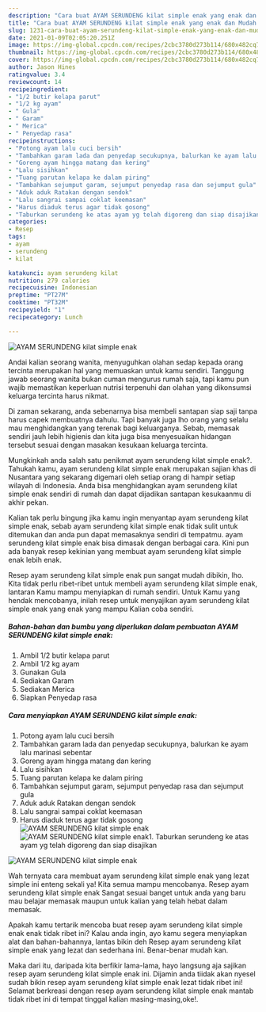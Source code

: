 ```yaml
---
description: "Cara buat AYAM SERUNDENG kilat simple enak yang enak dan Mudah Dibuat"
title: "Cara buat AYAM SERUNDENG kilat simple enak yang enak dan Mudah Dibuat"
slug: 1231-cara-buat-ayam-serundeng-kilat-simple-enak-yang-enak-dan-mudah-dibuat
date: 2021-01-09T02:05:20.251Z
image: https://img-global.cpcdn.com/recipes/2cbc3780d273b114/680x482cq70/ayam-serundeng-kilat-simple-enak-foto-resep-utama.jpg
thumbnail: https://img-global.cpcdn.com/recipes/2cbc3780d273b114/680x482cq70/ayam-serundeng-kilat-simple-enak-foto-resep-utama.jpg
cover: https://img-global.cpcdn.com/recipes/2cbc3780d273b114/680x482cq70/ayam-serundeng-kilat-simple-enak-foto-resep-utama.jpg
author: Jason Hines
ratingvalue: 3.4
reviewcount: 14
recipeingredient:
- "1/2 butir kelapa parut"
- "1/2 kg ayam"
- " Gula"
- " Garam"
- " Merica"
- " Penyedap rasa"
recipeinstructions:
- "Potong ayam lalu cuci bersih"
- "Tambahkan garam lada dan penyedap secukupnya, balurkan ke ayam lalu marinasi sebentar"
- "Goreng ayam hingga matang dan kering"
- "Lalu sisihkan"
- "Tuang parutan kelapa ke dalam piring"
- "Tambahkan sejumput garam, sejumput penyedap rasa dan sejumput gula"
- "Aduk aduk Ratakan dengan sendok"
- "Lalu sangrai sampai coklat keemasan"
- "Harus diaduk terus agar tidak gosong"
- "Taburkan serundeng ke atas ayam yg telah digoreng dan siap disajikan"
categories:
- Resep
tags:
- ayam
- serundeng
- kilat

katakunci: ayam serundeng kilat 
nutrition: 279 calories
recipecuisine: Indonesian
preptime: "PT27M"
cooktime: "PT32M"
recipeyield: "1"
recipecategory: Lunch

---
```



![AYAM SERUNDENG kilat simple enak](https://img-global.cpcdn.com/recipes/2cbc3780d273b114/680x482cq70/ayam-serundeng-kilat-simple-enak-foto-resep-utama.jpg)

Andai kalian seorang wanita, menyuguhkan olahan sedap kepada orang tercinta merupakan hal yang memuaskan untuk kamu sendiri. Tanggung jawab seorang  wanita bukan cuman mengurus rumah saja, tapi kamu pun wajib memastikan keperluan nutrisi terpenuhi dan olahan yang dikonsumsi keluarga tercinta harus nikmat.

Di zaman  sekarang, anda sebenarnya bisa membeli santapan siap saji tanpa harus capek membuatnya dahulu. Tapi banyak juga lho orang yang selalu mau menghidangkan yang terenak bagi keluarganya. Sebab, memasak sendiri jauh lebih higienis dan kita juga bisa menyesuaikan hidangan tersebut sesuai dengan masakan kesukaan keluarga tercinta. 



Mungkinkah anda salah satu penikmat ayam serundeng kilat simple enak?. Tahukah kamu, ayam serundeng kilat simple enak merupakan sajian khas di Nusantara yang sekarang digemari oleh setiap orang di hampir setiap wilayah di Indonesia. Anda bisa menghidangkan ayam serundeng kilat simple enak sendiri di rumah dan dapat dijadikan santapan kesukaanmu di akhir pekan.

Kalian tak perlu bingung jika kamu ingin menyantap ayam serundeng kilat simple enak, sebab ayam serundeng kilat simple enak tidak sulit untuk ditemukan dan anda pun dapat memasaknya sendiri di tempatmu. ayam serundeng kilat simple enak bisa dimasak dengan berbagai cara. Kini pun ada banyak resep kekinian yang membuat ayam serundeng kilat simple enak lebih enak.

Resep ayam serundeng kilat simple enak pun sangat mudah dibikin, lho. Kita tidak perlu ribet-ribet untuk membeli ayam serundeng kilat simple enak, lantaran Kamu mampu menyiapkan di rumah sendiri. Untuk Kamu yang hendak mencobanya, inilah resep untuk menyajikan ayam serundeng kilat simple enak yang enak yang mampu Kalian coba sendiri.

<!--inarticleads1-->

##### Bahan-bahan dan bumbu yang diperlukan dalam pembuatan AYAM SERUNDENG kilat simple enak:

1. Ambil 1/2 butir kelapa parut
1. Ambil 1/2 kg ayam
1. Gunakan  Gula
1. Sediakan  Garam
1. Sediakan  Merica
1. Siapkan  Penyedap rasa




<!--inarticleads2-->

##### Cara menyiapkan AYAM SERUNDENG kilat simple enak:

1. Potong ayam lalu cuci bersih
1. Tambahkan garam lada dan penyedap secukupnya, balurkan ke ayam lalu marinasi sebentar
1. Goreng ayam hingga matang dan kering
1. Lalu sisihkan
1. Tuang parutan kelapa ke dalam piring
1. Tambahkan sejumput garam, sejumput penyedap rasa dan sejumput gula
1. Aduk aduk Ratakan dengan sendok
1. Lalu sangrai sampai coklat keemasan
1. Harus diaduk terus agar tidak gosong
<img src="//assets-global.cpcdn.com/assets/icons/button_play-2c75c40dde080a61004c1f40b05d8f140eaff45d7e9e6481dc71c63d2e7c4909.png" alt="AYAM SERUNDENG kilat simple enak"><img src="https://img-global.cpcdn.com/steps/af88f2e8f13da76d/160x128cq70/ayam-serundeng-kilat-simple-enak-langkah-memasak-9-foto.jpg" alt="AYAM SERUNDENG kilat simple enak">1. Taburkan serundeng ke atas ayam yg telah digoreng dan siap disajikan
<img src="//assets-global.cpcdn.com/assets/icons/button_play-2c75c40dde080a61004c1f40b05d8f140eaff45d7e9e6481dc71c63d2e7c4909.png" alt="AYAM SERUNDENG kilat simple enak">



Wah ternyata cara membuat ayam serundeng kilat simple enak yang lezat simple ini enteng sekali ya! Kita semua mampu mencobanya. Resep ayam serundeng kilat simple enak Sangat sesuai banget untuk anda yang baru mau belajar memasak maupun untuk kalian yang telah hebat dalam memasak.

Apakah kamu tertarik mencoba buat resep ayam serundeng kilat simple enak enak tidak ribet ini? Kalau anda ingin, ayo kamu segera menyiapkan alat dan bahan-bahannya, lantas bikin deh Resep ayam serundeng kilat simple enak yang lezat dan sederhana ini. Benar-benar mudah kan. 

Maka dari itu, daripada kita berfikir lama-lama, hayo langsung aja sajikan resep ayam serundeng kilat simple enak ini. Dijamin anda tiidak akan nyesel sudah bikin resep ayam serundeng kilat simple enak lezat tidak ribet ini! Selamat berkreasi dengan resep ayam serundeng kilat simple enak mantab tidak ribet ini di tempat tinggal kalian masing-masing,oke!.

